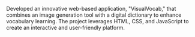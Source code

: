 Developed an innovative web-based application, "VisualVocab," that combines an image generation tool with a digital dictionary to enhance vocabulary learning. The project leverages HTML, CSS, and JavaScript to create an interactive and user-friendly platform.
